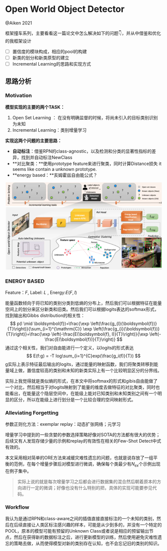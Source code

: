 # Open World Object Detector

@Aiken 2021 

框架撞车系列，主要看看这一篇论文中怎么解决如下的问题👇，并从中借鉴和优化的我框架设计

- [ ] 置信度的模块构成，相应的pool的构建
- [ ] 新类的划分和新类原型的建立
- [ ] Incremental Learning的思路和实现方式

## 思路分析

### Motivation

**模型实现的主要的两个TASK：**

1. Open Set Learning ： 在没有明确监督的时候，将尚未引入的目标类别识别为未知
2. Incremental Learning：类别增量学习

**实现这两个问题的主要思路：**

- **自动标注**：借鉴RPN的class-agnostic，以及检测和分类的显著性指标的差异，找到并自动标注NewClass
- **对比聚类：**使用prototype feature来进行聚类，同时计算Distance损失 
  it seems like contain a unknown prototype.
- **energy based：**亥姆霍兹自由能公式？

![image-20210412171723896](https://raw.githubusercontent.com/AikenH/md-image/master/img/image-20210412171723896.png)

### **ENERGY BASED**

Feature：$F$, Label: $L$ ,  Energy:$E(F,l)$ 

能量函数倾向于将已知的类别分类到低熵的分布上，然后我们可以根据特征在能量空间上的划分来区分新类和旧类。然后我们可以根据logits表达的softmax形式，找到输出和Gibbs distribution的相关性：
$$
p(l \mid \boldsymbol{f})=\frac{\exp \left(\frac{g_{l}(\boldsymbol{f})}{T}\right)}{\sum_{i=1}^{\mathrm{C}} \exp \left(\frac{g_{i}(\boldsymbol{f})}{T}\right)}=\frac{\exp \left(-\frac{E(\boldsymbol{f}, l)}{T}\right)}{\exp \left(-\frac{E(\boldsymbol{f})}{T}\right)}
$$
通过这个相关性，我们对自由能进行一个定义，以logits的形式表达
$$
E(f:g) = -T log\sum_{i=1}^{C}exp(\frac{g_i(f)}{T})
$$
g实际上表示特征最后输出的logits，通过能量的映射函数，我们将聚类转移到能量域上做，置信度较高的类别和未知的新类实际上有一个比较明显区分的分界线。

实际上我觉得就是类似熵的形式，在本文中将softmax的形式和gibis自由能做了一个对比，然后相当于对logits映射到了能量的维度去做特征的对比聚类，同时也能看出，在能量这个隐层空间中，在能级上能对已知类别和未知类别之间有一个明显的区分，所以在能级上进行划分是一个比较合理的空间映射形式。

###  **Alleviating Forgetting** 

参数正则化方法：exemplar replay：动态扩张网络；元学习

增量学习中提到的一些贪婪的参数选择策略好像对SOTA的方法都有很大的优势；后续又有人发现存储少量的示例和replay的有效性在相关的Few-Shot Detect中式有效的。

本文采用相对简单的ORE方法来减缓灾难性遗忘的问题，也就是说存放了一组平衡的范例，在每个增量步骤后对模型进行微调，确保每个类最少有$N_{ex}$个示例出现在例子集中。

> 实际上说的就是每次增量学习之后都会进行数据集的混合然后朝着原本的方向进行一定的微调；好像也没有什么特别的把，具体的实现可能要参见代码。

### **Workflow**

我认为是通过RPN和class-aware之间的插值直接直接标注的一个未知的类别，然后在后续直接让人类区标注感兴趣的样本，可能是从少到多的，并没有一个特定的POOL，原本的模型可能有预留的Unknown Class或者说是相应的预留输出节点，然后在获得新的数据标注之后，进行更新模型的训练，然后使用避免灾难性遗忘的策略去做，从而使得模型对新的类别存在认知，也不会忘记旧的类别的知识。